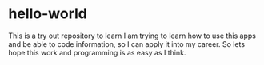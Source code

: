 # hello-world
This is a try out repository to learn
I am trying to learn how to use this apps and be able to code information, so I can apply it into my career. 
So lets hope this work and programming is as easy as I think. 



